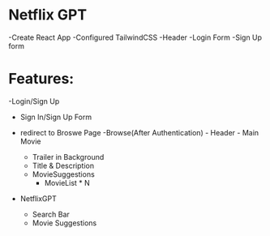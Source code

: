 # Netflix GPT

-Create React App
-Configured TailwindCSS
-Header
-Login Form
-Sign Up form 

# Features:
-Login/Sign Up 
   - Sign In/Sign Up Form
   - redirect to Broswe Page
-Browse(After Authentication)
    - Header
    - Main Movie
       - Trailer in Background
       - Title & Description
       - MovieSuggestions 
          - MovieList * N

- NetflixGPT
   - Search Bar
   - Movie Suggestions

